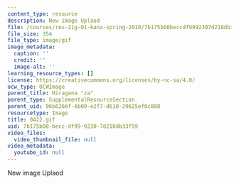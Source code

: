 ```yaml
---
content_type: resource
description: New image Uplaod
file: /courses/res-21g-01-kana-spring-2010/7b175b08beccdf9992307d218db33f59_0422.gif
file_size: 354
file_type: image/gif
image_metadata:
  caption: ''
  credit: ''
  image-alt: ''
learning_resource_types: []
license: https://creativecommons.org/licenses/by-nc-sa/4.0/
ocw_type: OCWImage
parent_title: Hiragana "za"
parent_type: SupplementalResourceSection
parent_uid: 96b6266f-6b09-e2f7-d610-29625ef0c808
resourcetype: Image
title: 0422.gif
uid: 7b175b08-becc-df99-9230-7d218db33f59
video_files:
  video_thumbnail_file: null
video_metadata:
  youtube_id: null
---
```

New image Uplaod